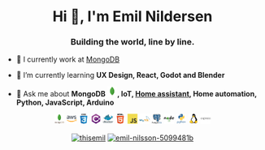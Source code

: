 <h1 align="center">Hi 👋, I'm Emil Nildersen</h1>
<h3 align="center">Building the world, line by line.</h3>

- 🔭 I currently work at [MongoDB](https://www.mongodb.com/)

- 🌱 I’m currently learning **UX Design, React, Godot and Blender**

- 💬 Ask me about **MongoDB <img src="https://github.com/devicons/devicon/blob/master/icons/mongodb/mongodb-original.svg" alt="mongodb" width="20" height="20"/>, IoT, [Home assistant](https://home-assistant.io), Home automation, Python, JavaScript, Arduino**

<p align="center"><img src="https://github.com/devicons/devicon/blob/master/icons/mongodb/mongodb-original-wordmark.svg" alt="mongodb" width="20" height="20"/> <img src="https://github.com/devicons/devicon/blob/master/icons/amazonwebservices/amazonwebservices-original-wordmark.svg" alt="aws" width="20" height="20"/> <img src="https://github.com/devicons/devicon/blob/master/icons/css3/css3-original-wordmark.svg" alt="css3" width="20" height="20"/> <img src="https://github.com/devicons/devicon/blob/master/icons/csharp/csharp-original.svg" alt="csharp" width="20" height="20"/> <img src="https://github.com/devicons/devicon/blob/master/icons/docker/docker-original-wordmark.svg" alt="docker" width="20" height="20"/> <img src="https://github.com/devicons/devicon/blob/master/icons/html5/html5-original-wordmark.svg" alt="html5" width="20" height="20"/> <img src="https://github.com/devicons/devicon/blob/master/icons/javascript/javascript-original.svg" alt="javascript" width="20" height="20"/> <img src="https://github.com/devicons/devicon/blob/master/icons/mysql/mysql-original-wordmark.svg" alt="mysql" width="20" height="20"/> <img src="https://github.com/devicons/devicon/blob/master/icons/postgresql/postgresql-original-wordmark.svg" alt="postgresql" width="20" height="20"/> <img src="https://github.com/devicons/devicon/blob/master/icons/nodejs/nodejs-original-wordmark.svg" alt="nodejs" width="20" height="20"/> <img src="https://github.com/devicons/devicon/blob/master/icons/python/python-original-wordmark.svg" alt="python" width="20" height="20"/> <img src="https://github.com/devicons/devicon/blob/master/icons/linux/linux-original.svg" alt="linux" width="20" height="20"/> <img src="https://github.com/devicons/devicon/blob/master/icons/express/express-original-wordmark.svg" alt="express" width="20" height="20"/></p><p align="center">
<a href="https://twitter.com/thisemil" target="blank"><img align="center" src="https://cdn.jsdelivr.net/npm/simple-icons@3.0.1/icons/twitter.svg" alt="thisemil" height="20" width="20" /></a>
<a href="https://linkedin.com/in/emil-nilsson-5099481b" target="blank"><img align="center" src="https://cdn.jsdelivr.net/npm/simple-icons@3.0.1/icons/linkedin.svg" alt="emil-nilsson-5099481b" height="20" width="20" /></a>
</p>
